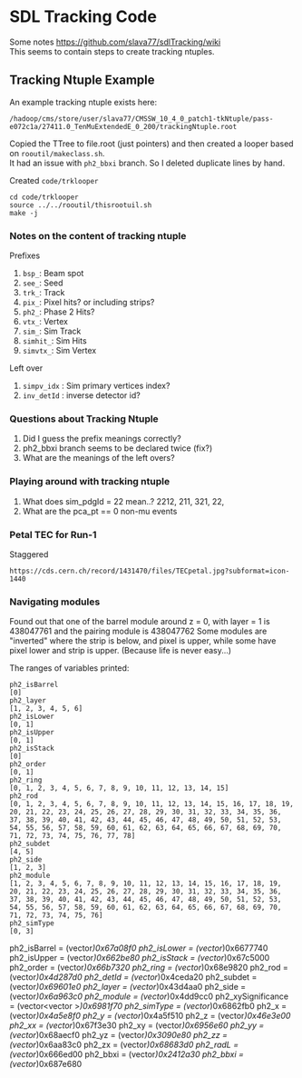 # SDL Tracking Code

Some notes https://github.com/slava77/sdlTracking/wiki  
This seems to contain steps to create tracking ntuples.  

## Tracking Ntuple Example

An example tracking ntuple exists here:  

    /hadoop/cms/store/user/slava77/CMSSW_10_4_0_patch1-tkNtuple/pass-e072c1a/27411.0_TenMuExtendedE_0_200/trackingNtuple.root

Copied the TTree to file.root (just pointers) and then created a looper based on ```rooutil/makeclass.sh```.  
It had an issue with ```ph2_bbxi``` branch. So I deleted duplicate lines by hand.  

Created ```code/trklooper```

    cd code/trklooper
    source ../../rooutil/thisrootuil.sh
    make -j

### Notes on the content of tracking ntuple

Prefixes

1. ```bsp_```: Beam spot
1. ```see_```: Seed
1. ```trk_```: Track
1. ```pix_```: Pixel hits? or including strips?
1. ```ph2_```: Phase 2 Hits?
1. ```vtx_```: Vertex
1. ```sim_```: Sim Track
1. ```simhit_```: Sim Hits
1. ```simvtx_```: Sim Vertex

Left over
1. ```simpv_idx``` : Sim primary vertices index?
1. ```inv_detId``` : inverse detector id?


### Questions about Tracking Ntuple

1. Did I guess the prefix meanings correctly?
2. ph2_bbxi branch seems to be declared twice (fix?)
3. What are the meanings of the left overs?

### Playing around with tracking ntuple

1. What does sim_pdgId = 22 mean..?
   2212, 211, 321, 22, 
1. What are the pca_pt == 0 non-mu events

### Petal TEC for Run-1

Staggered

    https://cds.cern.ch/record/1431470/files/TECpetal.jpg?subformat=icon-1440

### Navigating modules

Found out that one of the barrel module around z = 0, with layer = 1 is 438047761 and the pairing module is 438047762
Some modules are "inverted" where the strip is below, and pixel is upper, while some have pixel lower and strip is upper. (Because life is never easy...)

The ranges of variables printed:

    ph2_isBarrel
    [0]
    ph2_layer
    [1, 2, 3, 4, 5, 6]
    ph2_isLower
    [0, 1]
    ph2_isUpper
    [0, 1]
    ph2_isStack
    [0]
    ph2_order
    [0, 1]
    ph2_ring
    [0, 1, 2, 3, 4, 5, 6, 7, 8, 9, 10, 11, 12, 13, 14, 15]
    ph2_rod
    [0, 1, 2, 3, 4, 5, 6, 7, 8, 9, 10, 11, 12, 13, 14, 15, 16, 17, 18, 19, 20, 21, 22, 23, 24, 25, 26, 27, 28, 29, 30, 31, 32, 33, 34, 35, 36, 37, 38, 39, 40, 41, 42, 43, 44, 45, 46, 47, 48, 49, 50, 51, 52, 53, 54, 55, 56, 57, 58, 59, 60, 61, 62, 63, 64, 65, 66, 67, 68, 69, 70, 71, 72, 73, 74, 75, 76, 77, 78]
    ph2_subdet
    [4, 5]
    ph2_side
    [1, 2, 3]
    ph2_module
    [1, 2, 3, 4, 5, 6, 7, 8, 9, 10, 11, 12, 13, 14, 15, 16, 17, 18, 19, 20, 21, 22, 23, 24, 25, 26, 27, 28, 29, 30, 31, 32, 33, 34, 35, 36, 37, 38, 39, 40, 41, 42, 43, 44, 45, 46, 47, 48, 49, 50, 51, 52, 53, 54, 55, 56, 57, 58, 59, 60, 61, 62, 63, 64, 65, 66, 67, 68, 69, 70, 71, 72, 73, 74, 75, 76]
    ph2_simType
    [0, 3]


 ph2_isBarrel    = (vector<short>*)0x67a08f0
 ph2_isLower     = (vector<unsigned short>*)0x6677740
 ph2_isUpper     = (vector<unsigned short>*)0x662be80
 ph2_isStack     = (vector<unsigned short>*)0x67c5000
 ph2_order       = (vector<unsigned short>*)0x66b7320
 ph2_ring        = (vector<unsigned short>*)0x68e9820
 ph2_rod         = (vector<unsigned short>*)0x4d287d0
 ph2_detId       = (vector<unsigned int>*)0x4ceda20
 ph2_subdet      = (vector<unsigned short>*)0x69601e0
 ph2_layer       = (vector<unsigned short>*)0x43d4aa0
 ph2_side        = (vector<unsigned short>*)0x6a963c0
 ph2_module      = (vector<unsigned short>*)0x4dd9cc0
 ph2_xySignificance = (vector<vector<float> >*)0x6981f70
 ph2_simType     = (vector<unsigned short>*)0x6862fb0
 ph2_x           = (vector<float>*)0x4a5e8f0
 ph2_y           = (vector<float>*)0x4a5f510
 ph2_z           = (vector<float>*)0x46e3e00
 ph2_xx          = (vector<float>*)0x67f3e30
 ph2_xy          = (vector<float>*)0x6956e60
 ph2_yy          = (vector<float>*)0x68aecf0
 ph2_yz          = (vector<float>*)0x3090e80
 ph2_zz          = (vector<float>*)0x6aa83c0
 ph2_zx          = (vector<float>*)0x68683d0
 ph2_radL        = (vector<float>*)0x666ed00
 ph2_bbxi        = (vector<float>*)0x2412a30
 ph2_bbxi        = (vector<float>*)0x687e680
